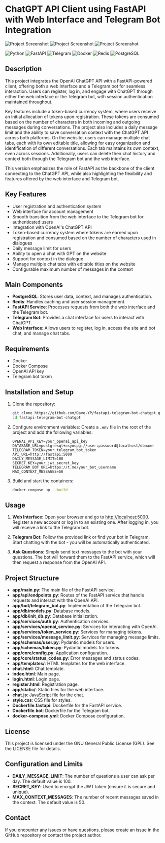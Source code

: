 # ChatGPT API Client using FastAPI with Web Interface and Telegram Bot Integration

<img src="./app/static/img/main.png" alt="Project Screenshot" class="responsive-img">
<img src="./app/static/img/chat.png" alt="Project Screenshot" class="responsive-img">
<img src="./app/static/img/tg.jpg" alt="Project Screenshot" class="responsive-img">

![Python](https://img.shields.io/badge/Python-3776AB?style=for-the-badge&logo=python&logoColor=white)
![FastAPI](https://img.shields.io/badge/FastAPI-009688?style=for-the-badge&logo=fastapi&logoColor=white)
![Telegram](https://img.shields.io/badge/Telegram-2CA5E0?style=for-the-badge&logo=telegram&logoColor=white)
![Docker](https://img.shields.io/badge/Docker-2496ED?style=for-the-badge&logo=docker&logoColor=white)
![Redis](https://img.shields.io/badge/Redis-DC382D?style=for-the-badge&logo=redis&logoColor=white)
![PostgreSQL](https://img.shields.io/badge/PostgreSQL-336791?style=for-the-badge&logo=postgresql&logoColor=white)

## Description

This project integrates the OpenAI ChatGPT API with a FastAPI-powered client, offering both a web interface and a Telegram bot for seamless interaction. Users can register, log in, and engage with ChatGPT through either the web interface or the Telegram bot, with session authentication maintained throughout.

Key features include a token-based currency system, where users receive an initial allocation of tokens upon registration.
These tokens are consumed based on the number of characters in both incoming and outgoing messages during conversations.
The project also includes a daily message limit and the ability to save conversation context with the ChatGPT API across both platforms.
On the website, users can manage multiple chat tabs, each with its own editable title, allowing for easy organization and identification of different conversations.
Each tab maintains its own context, even across sessions.
Additionally, users can delete their chat history and context both through the Telegram bot and the web interface.

This version emphasizes the role of FastAPI as the backbone of the client connecting to the ChatGPT API, while also highlighting the flexibility and features offered by the web interface and Telegram bot.

## Key Features

- User registration and authentication system
- Web interface for account management
- Smooth transition from the web interface to the Telegram bot for authenticated users
- Integration with OpenAI's ChatGPT API
- Token-based currency system where tokens are earned upon registration and consumed based on the number of characters used in dialogues
- Daily message limit for users
- Ability to open a chat with GPT on the website
- Support for context in the dialogue
- Manage multiple chat tabs with editable titles on the website
- Configurable maximum number of messages in the context

## Main Components

- **PostgreSQL**: Stores user data, context, and manages authentication.
- **Redis**: Handles caching and user session management.
- **FastAPI Service**: Processes requests from both the web interface and the Telegram bot.
- **Telegram Bot**: Provides a chat interface for users to interact with ChatGPT.
- **Web Interface**: Allows users to register, log in, access the site and bot chat, and manage chat tabs.

## Requirements

- Docker
- Docker Compose
- OpenAI API key
- Telegram bot token

## Installation and Setup

1. Clone the repository:

   ```bash
   git clone https://github.com/Dave-YP/fastapi-telegram-bot-chatgpt.git
   cd fastapi-telegram-bot-chatgpt
    ```

2. Configure environment variables:
    Create a `.env` file in the root of the project and add the following variables:

    ```env
    OPENAI_API_KEY=your_openai_api_key
    DATABASE_URL=postgresql+asyncpg://user:password@localhost/dbname
    TELEGRAM_TOKEN=your_telegram_bot_token
    API_URL=http://fastapi:5000
    DAILY_MESSAGE_LIMIT=100
    SECRET_KEY=your_jwt_secret_key
    TELEGRAM_BOT_URL=https://t.me/your_bot_username
    MAX_CONTEXT_MESSAGES=50
    ```

3. Build and start the containers:

    ```bash
    docker-compose up --build
    ```

## Usage

1. **Web Interface**:
    Open your browser and go to <http://localhost:5000>.
    Register a new account or log in to an existing one.
    After logging in, you will receive a link to the Telegram bot.

2. **Telegram Bot**:
    Follow the provided link or find your bot in Telegram.
    Start chatting with the bot - you will be automatically authenticated.

3. **Ask Questions**:
    Simply send text messages to the bot with your questions.
    The bot will forward them to the FastAPI service, which will then request a response from the OpenAI API.

## Project Structure

- **app/main.py**: The main file of the FastAPI service.
- **app/api/endpoints.py**: Routes of the FastAPI service that handle requests and interact with the OpenAI API.
- **app/bot/telegram_bot.py**: Implementation of the Telegram bot.
- **app/db/models.py**: Database models.
- **app/db/init_db.py**: Database initialization.
- **app/services/auth.py**: Authentication services.
- **app/services/openai_service.py**: Services for interacting with OpenAI.
- **app/services/token_service.py**: Services for managing tokens.
- **app/services/message_limit.py**: Services for managing message limits.
- **app/schemas/user.py**: Pydantic models for users.
- **app/schemas/token.py**: Pydantic models for tokens.
- **app/core/config.py**: Application configuration.
- **app/core/status_codes.py**: Error messages and status codes.
- **app/templates/**: HTML templates for the web interface.
- **chat.html**: Chat template.
- **index.html**: Main page.
- **login.html**: Login page.
- **register.html**: Registration page.
- **app/static/**: Static files for the web interface.
- **chat.js**: JavaScript file for the chat.
- **style.css**: CSS file for styles.
- **Dockerfile.fastapi**: Dockerfile for the FastAPI service.
- **Dockerfile.bot**: Dockerfile for the Telegram bot.
- **docker-compose.yml**: Docker Compose configuration.

## License

This project is licensed under the GNU General Public License (GPL). See the LICENSE file for details.

## Configuration and Limits

- **DAILY_MESSAGE_LIMIT**: The number of questions a user can ask per day. The default value is 100.
- **SECRET_KEY**: Used to encrypt the JWT token (ensure it is secure and unique).
- **MAX_CONTEXT_MESSAGES**: The number of recent messages saved in the context. The default value is 50.

## Contact

If you encounter any issues or have questions, please create an issue in the GitHub repository or contact the project author.
